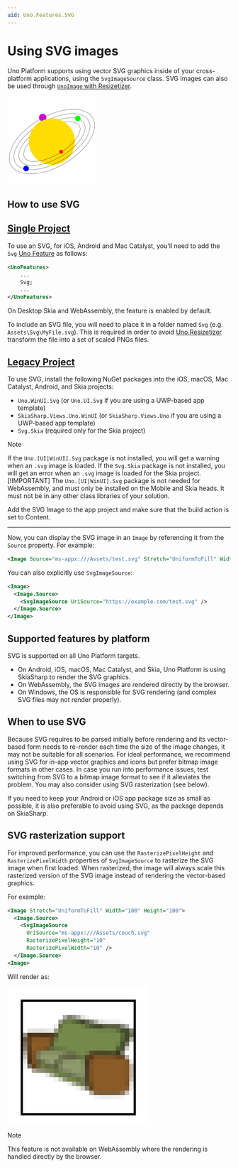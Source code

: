 ```yaml
---
uid: Uno.Features.SVG
---
```


# Using SVG images

Uno Platform supports using vector SVG graphics inside of your cross-platform applications, using the `SvgImageSource` class. SVG Images can also be used through [`UnoImage` with Resizetizer](xref:xref:Uno.Resizetizer.GettingStarted).

![Uno SVG sample](../Assets/features/svg/heliocentric.png)

## How to use SVG

## [**Single Project**](#tab/singleproject)

To use an SVG, for iOS, Android and Mac Catalyst, you'll need to add the `Svg` [Uno Feature](xref:Uno.Features.Uno.Sdk#uno-platform-features) as follows:

```xml
<UnoFeatures>
    ...
    Svg;
    ...
</UnoFeatures>
```

On Desktop Skia and WebAssembly, the feature is enabled by default.

To include an SVG file, you will need to place it in a folder named `Svg` (e.g. `Assets\Svg\MyFile.svg`). This is required in order to avoid [Uno.Resizetizer](xref:xref:Uno.Resizetizer.GettingStarted) transform the file into a set of scaled PNGs files.

## [**Legacy Project**](#tab/legacyproject)

To use SVG, install the following NuGet packages into the iOS, macOS, Mac Catalyst, Android, and Skia projects:

* `Uno.WinUI.Svg` (or `Uno.UI.Svg` if you are using a UWP-based app template)
* `SkiaSharp.Views.Uno.WinUI` (or `SkiaSharp.Views.Uno` if you are using a UWP-based app template)
* `Svg.Skia` (required only for the Skia project)

> [!NOTE]
> If the `Uno.[UI|WinUI].Svg` package is not installed, you will get a warning when an `.svg` image is loaded.
> If the `Svg.Skia` package is not installed, you will get an error when an `.svg` image is loaded for the Skia project.
> [!IMPORTANT]
> The `Uno.[UI|WinUI].Svg` package is not needed for WebAssembly, and must only be installed on the Mobile and Skia heads. It must not be in any other class libraries of your solution.

Add the SVG Image to the app project and make sure that the build action is set to Content.

***

Now, you can display the SVG image in an `Image` by referencing it from the `Source` property. For example:

```xml
<Image Source="ms-appx:///Assets/test.svg" Stretch="UniformToFill" Width="100" Height="100" />
```

You can also explicitly use `SvgImageSource`:

```xml
<Image>
  <Image.Source>
    <SvgImageSource UriSource="https://example.com/test.svg" />
  </Image.Source>
</Image>
```

## Supported features by platform

SVG is supported on all Uno Platform targets.

* On Android, iOS, macOS, Mac Catalyst, and Skia, Uno Platform is using SkiaSharp to render the SVG graphics.
* On WebAssembly, the SVG images are rendered directly by the browser.
* On Windows, the OS is responsible for SVG rendering (and complex SVG files may not render properly).

## When to use SVG

Because SVG requires to be parsed initially before rendering and its vector-based form needs to re-render each time the size of the image changes, it may not be suitable for all scenarios. For ideal performance, we recommend using SVG for in-app vector graphics and icons but prefer bitmap image formats in other cases. In case you run into performance issues, test switching from SVG to a bitmap image format to see if it alleviates the problem. You may also consider using SVG rasterization (see below).

If you need to keep your Android or iOS app package size as small as possible, it is also preferable to avoid using SVG, as the package depends on SkiaSharp.

## SVG rasterization support

For improved performance, you can use the `RasterizePixelHeight` and `RasterizePixelWidth` properties of `SvgImageSource` to rasterize the SVG image when first loaded. When rasterized, the image will always scale this rasterized version of the SVG image instead of rendering the vector-based graphics.

For example:

```xml
<Image Stretch="UniformToFill" Width="100" Height="100">
  <Image.Source>
    <SvgImageSource 
      UriSource="ms-appx:///Assets/couch.svg" 
      RasterizePixelHeight="10" 
      RasterizePixelWidth="10" />
  </Image.Source>
<Image>
```

Will render as:

![Scaled up](../Assets/features/svg/rasterized.png)

> [!NOTE]
> This feature is not available on WebAssembly where the rendering is handled directly by the browser.
